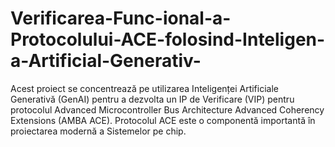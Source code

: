 # Verificarea-Func-ional-a-Protocolului-ACE-folosind-Inteligen-a-Artificial-Generativ-
Acest proiect se concentrează pe utilizarea Inteligenței Artificiale Generativă (GenAI) pentru a dezvolta un IP de Verificare (VIP) pentru protocolul Advanced Microcontroller Bus Architecture Advanced Coherency Extensions (AMBA ACE). Protocolul ACE este o componentă importantă în proiectarea modernă a Sistemelor pe chip.
